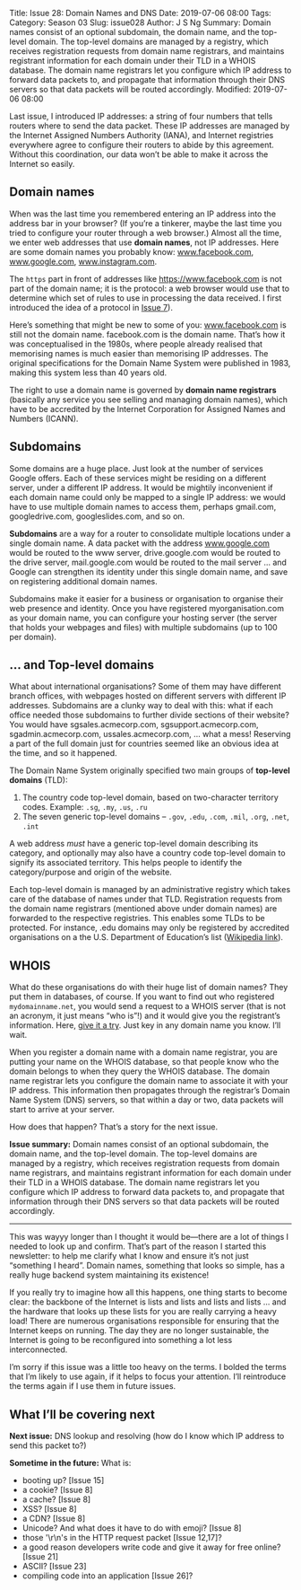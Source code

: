 Title: Issue 28: Domain Names and DNS
Date: 2019-07-06 08:00
Tags: 
Category: Season 03
Slug: issue028
Author: J S Ng
Summary: Domain names consist of an optional subdomain, the domain name, and the top-level domain. The top-level domains are managed by a registry, which receives registration requests from domain name registrars, and maintains registrant information for each domain under their TLD in a WHOIS database. The domain name registrars let you configure which IP address to forward data packets to, and propagate that information through their DNS servers so that data packets will be routed accordingly.
Modified: 2019-07-06 08:00

Last issue, I introduced IP addresses: a string of four numbers that tells routers where to send the data packet. These IP addresses are managed by the Internet Assigned Numbers Authority (IANA), and Internet registries everywhere agree to configure their routers to abide by this agreement. Without this coordination, our data won’t be able to make it across the Internet so easily.

## Domain names

When was the last time you remembered entering an IP address into the address bar in your browser? (If you’re a tinkerer, maybe the last time you tried to configure your router through a web browser.) Almost all the time, we enter web addresses that use **domain names**, not IP addresses. Here are some domain names you probably know: www.facebook.com, www.google.com, www.instagram.com.

The `https` part in front of addresses like https://www.facebook.com is not part of the domain name; it is the protocol: a web browser would use that to determine which set of rules to use in processing the data received. I first introduced the idea of a protocol in [Issue 7]({filename}/season01/issue007/issue007.md)).

Here’s something that might be new to some of you: www.facebook.com is still not the domain name. facebook.com is the domain name. That’s how it was conceptualised in the 1980s, where people already realised that memorising names is much easier than memorising IP addresses. The original specifications for the Domain Name System were published in 1983, making this system less than 40 years old.

The right to use a domain name is governed by **domain name registrars** (basically any service you see selling and managing domain names), which have to be accredited by the Internet Corporation for Assigned Names and Numbers (ICANN).

## Subdomains

Some domains are a huge place. Just look at the number of services Google offers. Each of these services might be residing on a different server, under a different IP address. It would be mightily inconvenient if each domain name could only be mapped to a single IP address: we would have to use multiple domain names to access them, perhaps gmail.com, googledrive.com, googleslides.com, and so on.

**Subdomains** are a way for a router to consolidate multiple locations under a single domain name. A data packet with the address www.google.com would be routed to the www server, drive.google.com would be routed to the drive server, mail.google.com would be routed to the mail server … and Google can strengthen its identity under this single domain name, and save on registering additional domain names.

Subdomains make it easier for a business or organisation to organise their web presence and identity. Once you have registered myorganisation.com as your domain name, you can configure your hosting server (the server that holds your webpages and files) with multiple subdomains (up to 100 per domain).

## … and Top-level domains

What about international organisations? Some of them may have different branch offices, with webpages hosted on different servers with different IP addresses. Subdomains are a clunky way to deal with this: what if each office needed those subdomains to further divide sections of their website? You would have sgsales.acmecorp.com, sgsupport.acmecorp.com, sgadmin.acmecorp.com, ussales.acmecorp.com, … what a mess! Reserving a part of the full domain just for countries seemed like an obvious idea at the time, and so it happened.

The Domain Name System originally specified two main groups of **top-level domains** (TLD):

1. The country code top-level domain, based on two-character territory codes. Example: `.sg`, `.my`, `.us`, `.ru`
2. The seven generic top-level domains – `.gov`, `.edu`, `.com`, `.mil`, `.org`, `.net`, `.int`

A web address *must* have a generic top-level domain describing its category, and optionally may also have a country code top-level domain to signify its associated territory. This helps people to identify the category/purpose and origin of the website.

Each top-level domain is managed by an administrative registry which takes care of the database of names under that TLD. Registration requests from the domain name registrars (mentioned above under domain names) are forwarded to the respective registries. This enables some TLDs to be protected. For instance, .edu domains may only be registered by accredited organisations on a the U.S. Department of Education’s list ([Wikipedia link](https://en.wikipedia.org/wiki/.edu#Eligibility)).

## WHOIS

What do these organisations do with their huge list of domain names? They put them in databases, of course. If you want to find out who registered `mydomainname.net`, you would send a request to a WHOIS server (that is not an acronym, it just means “who is”!) and it would give you the registrant’s information. Here, [give it a try](https://whois.icann.org/en). Just key in any domain name you know. I’ll wait.

When you register a domain name with a domain name registrar, you are putting your name on the WHOIS database, so that people know who the domain belongs to when they query the WHOIS database. The domain name registrar lets you configure the domain name to associate it with your IP address. This information then propagates through the registrar’s Domain Name System (DNS) servers, so that within a day or two, data packets will start to arrive at your server.

How does that happen? That’s a story for the next issue.

**Issue summary:** Domain names consist of an optional subdomain, the domain name, and the top-level domain. The top-level domains are managed by a registry, which receives registration requests from domain name registrars, and maintains registrant information for each domain under their TLD in a WHOIS database. The domain name registrars let you configure which IP address to forward data packets to, and propagate that information through their DNS servers so that data packets will be routed accordingly.

-----

This was wayyy longer than I thought it would be—there are a lot of things I needed to look up and confirm. That’s part of the reason I started this newsletter: to help me clarify what I know and ensure it’s not just “something I heard”. Domain names, something that looks so simple, has a really huge backend system maintaining its existence!

If you really try to imagine how all this happens, one thing starts to become clear: the backbone of the Internet is lists and lists and lists and lists … and the hardware that looks up these lists for you are really carrying a heavy load! There are numerous organisations responsible for ensuring that the Internet keeps on running. The day they are no longer sustainable, the Internet is going to be reconfigured into something a lot less interconnected.

I’m sorry if this issue was a little too heavy on the terms. I bolded the terms that I’m likely to use again, if it helps to focus your attention. I’ll reintroduce the terms again if I use them in future issues.

## What I’ll be covering next

**Next issue:** DNS lookup and resolving (how do I know which IP address to send this packet to?)

**Sometime in the future:** What is:

- booting up? [Issue 15]
- a cookie? [Issue 8]
- a cache? [Issue 8]
- XSS? [Issue 8]
- a CDN? [Issue 8]
- Unicode? And what does it have to do with emoji? [Issue 8]
- those '\r\n's in the HTTP request packet [Issue 12,17]?
- a good reason developers write code and give it away for free online? [Issue 21]
- ASCII? [Issue 23]
- compiling code into an application [Issue 26]?
